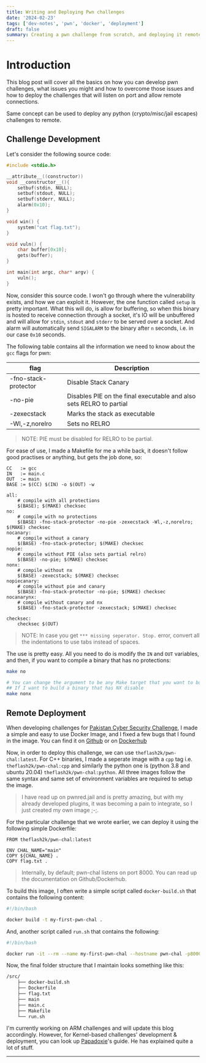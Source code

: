 ```yaml
---
title: Writing and Deploying Pwn challenges
date: '2024-02-23'
tags: ['dev-notes', 'pwn', 'docker', 'deployment']
draft: false
summary: Creating a pwn challenge from scratch, and deploying it remotely using Docker.
---
```


# Introduction

This blog post will cover all the basics on how you can develop pwn challenges, what issues you might and how to overcome those issues and how to deploy the challenges that will listen on port and allow remote connections.

Same concept can be used to deploy any python (crypto/misc/jail escapes) challenges to remote.

## Challenge Development

Let's consider the following source code:

```c:main.c
#include <stdio.h>

__attribute__((constructor))
void __constructor__(){
    setbuf(stdin, NULL);
    setbuf(stdout, NULL);
    setbuf(stderr, NULL);
    alarm(0x10);
}

void win() {
    system("cat flag.txt");
}

void vuln() {
    char buffer[0x10];
    gets(buffer);
}

int main(int argc, char* argv) {
    vuln();
}
```

Now, consider this source code. I won't go through where the vulnerability exists, and how we can exploit it. However, the one function called `setup` is pretty important. What this will do, is allow for buffering, so when this binary is hosted to receive connection through a socket, it's IO will be unbuffered and will allow for `stdin`, `stdout` and `stderr` to be served over a socket. And alarm will automatically send `SIGALARM` to the binary after `n` seconds, i.e. in our case `0x10` seconds.

The following table contains all the information we need to know about the `gcc` flags for pwn:

| flag | Description |
| --- | --- |
| -fno-stack-protector | Disable Stack Canary |
| -no-pie | Disables PIE on the final executable and also sets RELRO to partial |
| -zexecstack | Marks the stack as executable |
| -Wl,-z,norelro | Sets no RELRO |

> NOTE: PIE must be disabled for RELRO to be partial.

For ease of use, I made a Makefile for me a while back, it doesn't follow good practises or anything, but gets the job done, so:

```makefile:Makefile
CC   := gcc
IN   := main.c
OUT  := main
BASE := $(CC) $(IN) -o $(OUT) -w

all:
    # compile with all protections
    $(BASE); $(MAKE) checksec
no:
    # compile with no protections
    $(BASE) -fno-stack-protector -no-pie -zexecstack -Wl,-z,norelro; $(MAKE) checksec
nocanary:
    # compile without a canary
    $(BASE) -fno-stack-protector; $(MAKE) checksec
nopie:
    # compile without PIE (also sets partial relro)
    $(BASE) -no-pie; $(MAKE) checksec
nonx:
    # compile without nx
    $(BASE) -zexecstack; $(MAKE) checksec
nopiecanary:
    # compile without pie and canary
    $(BASE) -fno-stack-protector -no-pie; $(MAKE) checksec
nocanarynx:
    # compile without canary and nx
    $(BASE) -fno-stack-protector -zexecstack; $(MAKE) checksec

checksec:
    checksec $(OUT)
```

> NOTE: In case you get `*** missing seperator. Stop.` error, convert all the indentations to use tabs instead of spaces.

The use is pretty easy. All you need to do is modify the `IN` and `OUT` variables, and then, if you want to compile a binary that has no protections:

```bash
make no

# You can change the argument to be any Make target that you want to build.
## If I want to build a binary that has NX disable
make nonx
```

## Remote Deployment

When developing challenges for [Pakistan Cyber Security Challenge](https://github.com/AirOverflow/PCC-23-Challs), I made a simple and easy to use Docker Image, and I fixed a few bugs that I found in the image. You can find it on [Github](https://github.com/TheFlash2k/my-containers/tree/main/pwn-chal) or on [Dockerhub](https://hub.docker.com/repository/docker/theflash2k/pwn-chal/)

Now, in order to deploy this challenge, we can use `theflash2k/pwn-chal:latest`. For C++ binaries, I made a seperate image with a `cpp` tag i.e. `theflash2k/pwn-chal:cpp` and similarly the python one is (python 3.8 and ubuntu 20.04) `theflash2k/pwn-chal:python`. All three images follow the same syntax and same set of environment variables are required to setup the image.

> I have read up on pwnred.jail and is pretty amazing, but with my already developed plugins, it was becoming a pain to integrate, so I just created my own image ;-;.

For the particular challenge that we wrote earlier, we can deploy it using the following simple Dockerfile:

```dockerfile:Dockerfile
FROM theflash2k/pwn-chal:latest

ENV CHAL_NAME="main"
COPY ${CHAL_NAME} .
COPY flag.txt .
```

> Internally, by default; pwn-chal listens on port 8000. You can read up the documentation on Github/Dockerhub.

To build this image, I often write a simple script called `docker-build.sh` that contains the following content:

```bash:docker-build.sh
#!/bin/bash

docker build -t my-first-pwn-chal .
```

And, another script called `run.sh` that contains the following:

```bash:run.sh
#!/bin/bash

docker run -it --rm --name my-first-pwn-chal --hostname pwn-chal -p8000:8000 my-first-pwn-chal
```

Now, the final folder structure that I maintain looks something like this:

```bash
/src/
    ├── docker-build.sh
    ├── Dockerfile
    ├── flag.txt
    ├── main
    ├── main.c
    ├── Makefile
    └── run.sh
```

I'm currently working on ARM challenges and will update this blog accordingly. However, for Kernel-based challenges' development & deployment, you can look up [Papadoxie](https://papadoxie.github.io/Blog/Making%20a%20Kernel%20CTF%20%28PUCon%2724%20pwn%20CTF%29/)'s guide. He has explained quite a lot of stuff.

---